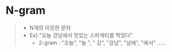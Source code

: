 # N-gram

> - N개의 이웃한 문자
> - Ex) "오늘 강남에서 맛있는 스파게티를 먹었다"
>   - 2-gram : "오늘", "늘 ", " 강", "강남", "남에", "에서" ......
